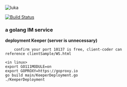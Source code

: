 ![luka](https://i.loli.net/2020/06/08/Sng2LXTsPUD6aod.jpg)

<p></p>

[![Build Status](https://travis-ci.com/dxyinme/Luka.svg?branch=master)](https://travis-ci.com/dxyinme/Luka)

<h3>a golang IM service</h3>



**deployment Keeper (server is unnecessary)**
    
        confirm your port 10137 is free, client-coder can
    reference clientSample/WS.html

```
<in linux>
export GO111MODULE=on
export GOPROXY=https://goproxy.io
go build main/KeeperDeployment.go
./KeeperDeployment
```